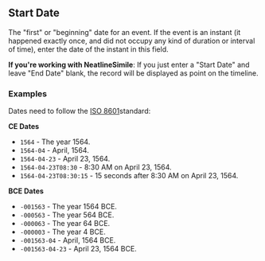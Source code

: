 ## Start Date

The "first" or "beginning" date for an event. If the event is an instant (it happened exactly once, and did not occupy any kind of duration or interval of time), enter the date of the instant in this field.

**If you're working with NeatlineSimile**: If you just enter a "Start Date" and leave "End Date" blank, the record will be displayed as point on the timeline.

### Examples

Dates need to follow the [ISO 8601][iso8601]standard:

**CE Dates**

  - `1564` - The year 1564.
  - `1564-04` - April, 1564.
  - `1564-04-23` - April 23, 1564.
  - `1564-04-23T08:30` - 8:30 AM on April 23, 1564.
  - `1564-04-23T08:30:15` - 15 seconds after 8:30 AM on April 23, 1564.
  
**BCE Dates**

  - `-001563` - The year 1564 BCE.
  - `-000563` - The year 564 BCE.
  - `-000063` - The year 64 BCE.
  - `-000003` - The year 4 BCE.	
  - `-001563-04` - April, 1564 BCE.
  - `-001563-04-23` - April 23, 1564 BCE.

[iso8601]: https://en.wikipedia.org/wiki/ISO_8601
